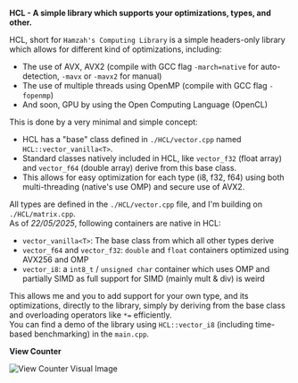 **HCL - A simple library which supports your optimizations, types, and other.**

HCL, short for `Hamzah's Computing Library` is a simple headers-only library which allows for different kind of optimizations, including:

- The use of AVX, AVX2 (compile with GCC flag `-march=native` for auto-detection, `-mavx` or `-mavx2` for manual)
- The use of multiple threads using OpenMP (compile with GCC flag `-fopenmp`)
- And soon, GPU by using the Open Computing Language (OpenCL)

This is done by a very minimal and simple concept:  

- HCL has a "base" class defined in `./HCL/vector.cpp` named `HCL::vector_vanilla<T>`.
- Standard classes natively included in HCL, like `vector_f32` (float array) and `vector_f64` (double array) derive from this base class.
- This allows for easy optimization for each type (i8, f32, f64) using both multi-threading (native's use OMP) and secure use of AVX2.

All types are defined in the `./HCL/vector.cpp` file, and I'm building on `./HCL/matrix.cpp`.  
As of _22/05/2025_, following containers are native in HCL:

- `vector_vanilla<T>`: The base class from which all other types derive
- `vector_f64` and `vector_f32`: `double` and `float` containers optimized using AVX256 and OMP
- `vector_i8`: a `int8_t` / `unsigned char` container which uses OMP and partially SIMD as full support for SIMD (mainly mult & div) is weird 

This allows me and you to add support for your own type, and its optimizations, directly to the library, simply by deriving from the base class and overloading operators like `*=` efficiently.  
You can find a demo of the library using `HCL::vector_i8` (including time-based benchmarking) in the `main.cpp`.

**View Counter**

![View Counter Visual Image](https://count.getloli.com/@Hamzah-Asadullah_HCL?name=Hamzah-Asadullah_HCL&theme=booru-lewd&padding=1&offset=0&align=center&scale=1&pixelated=0&darkmode=auto)
